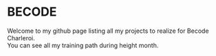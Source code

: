 # BECODE

Welcome to my github page listing all my projects to realize for Becode Charleroi.
<br>You can see all my training path during height month.
